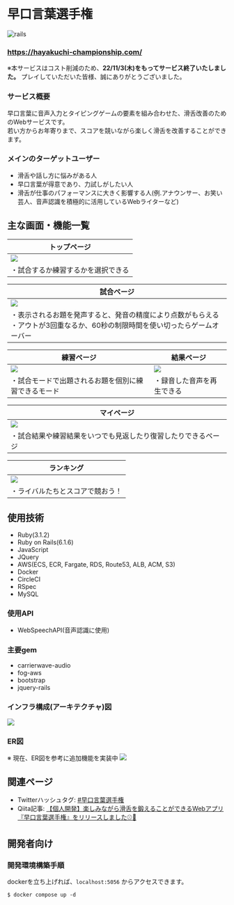 # 早口言葉選手権
![rails](https://img.shields.io/badge/Rails-v6.1.6-red)

### https://hayakuchi-championship.com/

※本サービスはコスト削減のため、**22/11/3(木)をもってサービス終了いたしました。** プレイしていただいた皆様、誠にありがとうございました。

### サービス概要
早口言葉に音声入力とタイピングゲームの要素を組み合わせた、滑舌改善のためのWebサービスです。<br>
若い方からお年寄りまで、スコアを競いながら楽しく滑舌を改善することができます。

### メインのターゲットユーザー
- 滑舌や話し方に悩みがある人
- 早口言葉が得意であり、力試しがしたい人
- 滑舌が仕事のパフォーマンスに大きく影響する人(例.アナウンサー、お笑い芸人、音声認識を積極的に活用しているWebライターなど)

## 主な画面・機能一覧
| トップページ|
| --------------------------------------------------------------------|
| <img src="https://gyazo.com/ab16a1be40415999a7dc2eef37622b39.png">|
| ・試合するか練習するかを選択できる|

| 試合ページ|
| --------------------------------------------------------------------|
| <img src="https://gyazo.com/f41f425dee4ab3ed42d2c8a5377221c3.png">|
| ・表示されるお題を発声すると、発音の精度により点数がもらえる<br>・アウトが3回重なるか、60秒の制限時間を使い切ったらゲームオーバー|

| 練習ページ| 結果ページ|
| ------------------------------------------------------------------|--------------------------------------------------------------------|
| <img src="https://gyazo.com/1981c6d3977ceb7292c65c6bc5fba6ab.png">|<img src="https://gyazo.com/4644f581418e20c52c85630ae127633b.png">|
| ・試合モードで出題されるお題を個別に練習できるモード| ・録音した音声を再生できる|

| マイページ|
| --------------------------------------------------------------------|
| <img src="https://gyazo.com/71841a3bd701672f63362b971895b7e1.png">|
| ・試合結果や練習結果をいつでも見返したり復習したりできるページ|

| ランキング|
| --------------------------------------------------------------------|
| <img src="https://gyazo.com/7871cb805f5b62438d9ddbd945e32a35.png">|
| ・ライバルたちとスコアで競おう！|

## 使用技術
- Ruby(3.1.2)
- Ruby on Rails(6.1.6)
- JavaScript
- JQuery
- AWS(ECS, ECR, Fargate, RDS, Route53, ALB, ACM, S3)
- Docker
- CircleCI
- RSpec
- MySQL

### 使用API
- WebSpeechAPI(音声認識に使用)

### 主要gem
- carrierwave-audio
- fog-aws
- bootstrap
- jquery-rails

### インフラ構成(アーキテクチャ)図
<img src="https://gyazo.com/360f1565f511847763af18ea808e0d67.png">

### ER図
※ 現在、ER図を参考に追加機能を実装中
<img src="https://gyazo.com/6fea0d43eae82c35966ef2c5ca367fed.png">

## 関連ページ
- Twitterハッシュタグ: [#早口言葉選手権](https://twitter.com/hashtag/%E6%97%A9%E5%8F%A3%E8%A8%80%E8%91%89%E9%81%B8%E6%89%8B%E6%A8%A9?src=hashtag_click)
- Qiita記事: [【個人開発】楽しみながら滑舌を鍛えることができるWebアプリ『早口言葉選手権』をリリースしました⚾🏏](https://qiita.com/tomo-kn/items/293280565b7ab69506e5)

## 開発者向け

### 開発環境構築手順

dockerを立ち上げれば、`localhost:5056` からアクセスできます。
```
$ docker compose up -d
```
